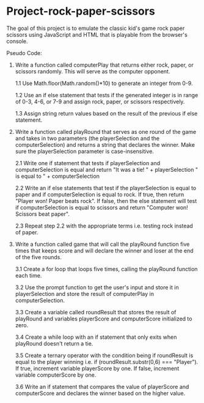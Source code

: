 # Project-rock-paper-scissors
 The goal of this project is to emulate the classic kid's game rock paper scissors using JavaScript and HTML that is playable from the browser's console.
 
 Pseudo Code:
 1. Write a function called computerPlay that returns either rock, paper, or scissors randomly. This will serve as the computer opponent.
 
    1.1 Use Math.floor(Math.random()*10) to generate an integer from 0-9.

    1.2 Use an if else statement that tests if the generated integer is in range of 0-3, 4-6, or 7-9 and assign rock, paper, or scissors respectively.

    1.3 Assign string return values based on the result of the previous if else statement.

 2. Write a function called playRound that serves as one round of the game and takes in two parameters (the playerSelection and the computerSelection) and returns 
    a string that declares the winner. Make sure the playerSelection parameter is case-insensitive.
    
    2.1 Write one if statement that tests if playerSelection and computerSelection is equal and return "It was a tie! " + playerSelection " is equal to " +
        computerSelection
    
    2.2 Write an if else statements that test if the playerSelection is equal to paper and if computerSelection is equal to rock. If true, then return "Player
        won! Paper beats rock". If false, then the else statement will test if computerSelection is equal to scissors and return "Computer won! Scissors beat
        paper".
        
    2.3 Repeat step 2.2 with the appropriate terms i.e. testing rock instead of paper.

 3. Write a function called game that will call the playRound function five times that keeps score and will declare the winner and loser at the end of the five 
    rounds.
    
    3.1 Create a for loop that loops five times, calling the playRound function each time.
 
    3.2 Use the prompt function to get the user's input and store it in playerSelection and store the result of computerPlay in computerSelection.
 
    3.3 Create a variable called roundResult that stores the result of playRound and variables playerScore and computerScore initialized to zero.
   
    3.4 Create a while loop with an if statement that only exits when playRound doesn't return a tie.
    
    3.5 Create a ternary operator with the condition being if roundResult is equal to the player winning i.e. if (roundResult.substr(0,6) === "Player"). If true, 
        increment variable playerScore by one. If false, increment variable computerScore by one.
        
    3.6 Write an if statement that compares the value of playerScore and computerScore and declares the winner based on the higher value.
